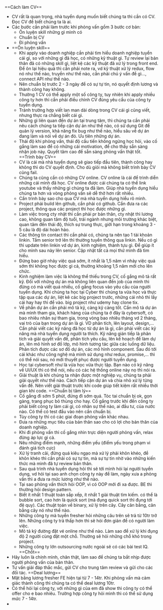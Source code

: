 ==Cách làm CV==
- CV rất là quan trọng, nhà tuyển dụng muốn biết chúng ta thì cần có CV. Đọc CV để biết chúng ta là ai.
- Các bước cần phải làm trước khi phỏng vấn gồm 3 bước cơ bản:
	- Ôn luyện skill những gì mình có
	- Chuẩn bị CV
	- Đi phỏng vấn
- ==Ôn luyện skill==
	- Khi apply vào doanh nghiệp cần phải tìm hiểu doanh nghiệp tuyển cái gì, so với những gì đã học, có những kỹ thuật gì. Tự review lại bản thân đã có những skill gì, liệt kệ các kỹ thuật đã xử lý trong front end. Để ôn lại hiệu quả thì cần phải note ra, vd kỹ thuật xử lý redux, flow nó như thế nào, truyền như thế nào, cần phải chú ý vấn đề gì..., connect API như thế nào.
	- Nên chuẩn bị trước 2 - 3 ngày để có sự tự tin, nó quyết định lương và thành công hay không.
	- Thường 1 CV có thể apply một số công ty, tuy nhiên khi apply nhiều công ty hơn thì cần phải điều chỉnh CV đúng yêu cầu của công ty tuyển dụng.
	- Tránh trường hợp viết lan man dài dòng trong CV cái gì cũng viết, nhưng thực ra chẳng biết cái gì.
	- Những gì liên quan đến dự án tại trung tâm, thì chúng ta cần phải nêu cách chúng ta tiếp cận dự án như thế nào, có sử dụng Git để quản lý version, khả năng fix bug như thế nào, hiểu sâu về dự án đang làm và nói về dự án đó. Ưu tiên những dự án.
	- Thái độ khi phỏng vấn, thái độ cầu tiến không ngừng học hỏi, vào cố gắng làm sao để có những cái motivation, để cho thấy sẵn sàng nhận job này. Quyết tâm cao để sẵn sàng phỏng vấn thật tốt.
==Trình bày CV==
	- CV là cái mà nhà tuyển dụng sẽ giao tiếp đầu tiên, thành công hay không thì do CV quyết định. Cho dù giỏi mà không biết trình bày CV cũng fail.
	- Chúng ta cũng cần có những CV online. CV online là cái để trình diễn những cái mình đã học. CV online được cái chúng ta có thể link youtube và thấy những gì chúng ta đã làm. Giúp nhà tuyển dụng hiểu chúng ta hơn và vòng phỏng vấn sẽ dễ thở hơn rất nhiều.
	- Cần trình bày sao cho qua CV mà nhà tuyển dụng hiểu rõ mình. 
	- Project phải build lên github, cần phải có github. Cần đưa ra các project, thông qua các project thì học được những gì. 
	- Làm việc trong cty nhật thì cần phải pr bản thân, cty nhật thì lương cao, không quan tâm độ tuổi, trái ngành nhưng môi trường khác biệt, quan tâm đến thái độ, thích sự trung thực, giới hạn trong khoảng 3 - 5 câu là độ dài hoàn hảo.
	- Các thông tin contact thì cần phải có, chúng ta nên tạo 1 tài khoản linkin. Tầm senior trở lên thì thường tuyển thông qua linkin. Nếu có gì thì update trên linkin vd dự án, kinh nghiệm, thành tựu gì. Để giúp ít cho mình sau này lên senior. Cập nhật tất cả mọi thứ mình đã tìm hiểu.
	- Đừng bao giờ nhảy việc quá sớm, ít nhất là 1,5 năm vì nhảy việc quá sớm thì không học được gì cả, thường khoảng 1,5 năm mới cho lên chức.
	- Kinh nghiệm làm việc là không thể thiếu trong CV, cố gắng mô tả rất kỹ. Đối với những dự án mà không liên quan đến job của mình thì đừng có mà viết quá nhiều, cố gắng focus vào yêu cầu của người tuyển dụng. Khi chúng ta học tại Cyber thì chúng ta vừa học và thực tập qua các dự án, liệt kê các big project trước, những cái nhỏ thì lấy cái hay hay thì để vào. big project như udemy hay clone tix. 
	- Về phần dự án cần phải mô tả kỹ, càng kỹ càng tốt. Cần mô tả dự án mà mình tham gia, khách hàng của chúng ta ở đây là cybersoft, có bao nhiêu nhân sự tham gia, trong vòng bao nhiêu tháng vd 2 tháng, vai trò của bạn trong dự án là gì.  VD phân tích, lên layout, design,... Cần phải viết các kỹ năng đã học từ dự án là gì, cần phải viết các kỹ năng mà nhà tuyển dụng người ta thích. Kỹ năng gián tiếp là phân tích và giải quyết vấn đề, phân tích yêu câu, lên kế hoạch để làm dự án, lên mô hình sơ đồ lớp, mô hình tương tác giữa các luồng dữ liệu. Phân tích được các sơ đồ dự án, các mô hình component. Sau đó tới cái khác như công nghệ mà mình sử dụng như redux, promise,... thì có thể nói sau, nó mới thuyết phục được người tuyển dụng.
	- Học tại cybersoft như là vừa học vừa thực tập. Bạn nào có kỹ năng về UI/UX thì có thể nói, nếu có các hệ thống online này nọ thì nói ra. 
	- Giải thuật là khi chúng ta nhận được một nghiệp vụ, chúng ta phải giải quyết như thế nào. Cách tiếp cận dự án và chia nhỏ xử lý từng vấn đề. Nên viết giải thuật trước khi code giúp tiết kiệm rất nhiều thời gian khi code.
	==Chuẩn bị tâm lý==
	- Cố gắng đi sớm 5 phút, đừng đi sớm quá. Tóc tai chuẩn bị ok, gọn gàng, trang phục bỏ thùng cho hay. Cố gắng trước khi đến công ty phải biết công ty làm cái gì, có nhân sự thế nào, ai đầu tư, của nước nào. Có thể có test đầu vào nên cần chuẩn bị.
	- Tùy công ty thì có các giai đoạn phỏng vấn khác nhau.
	- Đưa ra những mục tiêu của bản thân sao cho có lợi cho bản thân của doanh nghiệp.
	- Khi đi phỏng vấn thì cố gắng nhìn trực diện người phỏng vấn, relax đừng áp lực gì cả. 
	- Nêu những điểm mạnh, những điểm yếu (điểm yếu trong phạm vi đánh giá tích cực)
	- Xử lý tranh cãi, đừng quá kiêu ngạo mà xử lý phải khôn khéo, để khôn khéo thì cần phải có sự tự tin, mà sự tự tin nhờ vào những kiến thức mà mình đã tự review bản thân.
	- Sau quá trình nhà tuyển dụng hỏi thì sẽ tới mình hỏi lại người tuyển dụng, vd hỏi tại sao anh chọn công ty này để làm, ngày xưa a phỏng vấn thì a đưa ra mức lương như thế nào.
	- Tại sao phỏng vấn thích hỏi OOP, vì có OOP mới đi xa được. BE thì thường hỏi design pattern.
	- Biết ít nhất 1 thuật toán sắp xếp,  ít nhất 1 giải thuật tìm kiếm. có thể là bubble sort, cao hơn là quick sort (mà đụng quick sort thì đụng tới đệ quy). Các thuật toán về binary, xử lý trên cây. Cây cân bằng, cân bằng cây nó như thế nào. 
	- Những công ty mà tuyển fresher hỏi những câu trên sẽ trả từ 10tr trở lên. Những công ty trả thấp hơn thì sẽ hỏi đơn giản để có người làm việc.
	- Mô tả kỹ đường đặt vé online như thế nào. Làm sao để xử lý khi đụng độ 2 người cùng đặt một chỗ. Thường sẽ hỏi những chỗ khó trong project.
	- Những công ty lớn outsourcing nước ngoài sẽ có các bài test IQ.
==Chốt==
- Hãy luôn là chính mình, chân thật, làm sao để chúng ta bắt nhịp được người phỏng vấn của bản thân. 
- Tư vấn giải đáp thắc mắc, gửi CV cho trung tâm review và gửi cho các đối tác.
==Deal lương==
- Mặt bằng lương fresher FE hiện tại từ 7 - 14tr. Khi phỏng vấn mà cảm giác thành công thì chúng ta có thể deal lương 10tr.
- Có thể hỏi lại công ty, với những gì của em đã show thì công ty có thể offer cho e bao nhiêu. Trường hợp công ty hỏi mình thì có thể sử dụng mức 7 - 14tr.
- 
